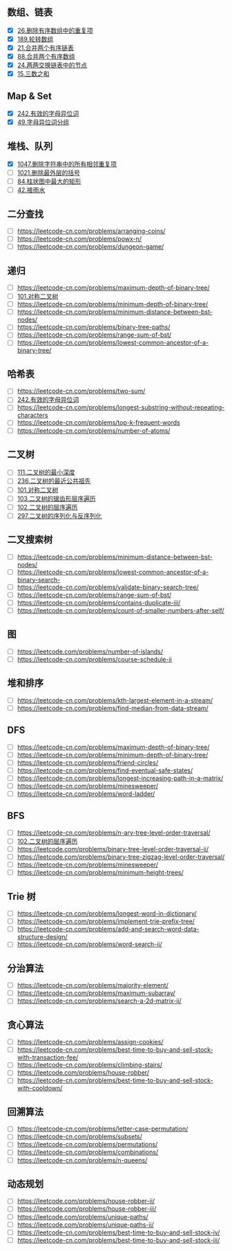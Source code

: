 ## 数组、链表

- [x] [26.删除有序数组中的重复项](https://leetcode-cn.com/problems/remove-duplicates-from-sorted-array/)
- [x] [189.轮转数组](https://leetcode-cn.com/problems/rotate-array/)
- [x] [21.合并两个有序链表](https://leetcode-cn.com/problems/merge-two-sorted-lists/)
- [x] [88.合并两个有序数组](https://leetcode-cn.com/problems/merge-sorted-array/)
- [x] [24.两两交换链表中的节点](https://leetcode-cn.com/problems/swap-nodes-in-pairs/)
- [x] [15.三数之和](https://leetcode-cn.com/problems/3sum/)

## Map & Set

- [x] [242.有效的字母异位词](https://leetcode-cn.com/problems/valid-anagram/)
- [x] [49.字母异位词分组](https://leetcode-cn.com/problems/group-anagrams/)

## 堆栈、队列

- [x] [1047.删除字符串中的所有相邻重复项](https://leetcode-cn.com/problems/remove-all-adjacent-duplicates-in-string/)
- [ ] [1021.删除最外层的括号](https://leetcode-cn.com/problems/remove-outermost-parentheses/)
- [ ] [84.柱状图中最大的矩形](https://leetcode-cn.com/problems/largest-rectangle-in-histogram/)
- [ ] [42.接雨水](https://leetcode-cn.com/problems/trapping-rain-water/)

## 二分查找

- [ ] https://leetcode-cn.com/problems/arranging-coins/
- [ ] https://leetcode-cn.com/problems/powx-n/
- [ ] https://leetcode-cn.com/problems/dungeon-game/

## 递归

- [ ] https://leetcode-cn.com/problems/maximum-depth-of-binary-tree/
- [ ] [101.对称二叉树](https://leetcode-cn.com/problems/symmetric-tree/)
- [ ] https://leetcode-cn.com/problems/minimum-depth-of-binary-tree/
- [ ] https://leetcode-cn.com/problems/minimum-distance-between-bst-nodes/
- [ ] https://leetcode-cn.com/problems/binary-tree-paths/
- [ ] https://leetcode-cn.com/problems/range-sum-of-bst/
- [ ] https://leetcode-cn.com/problems/lowest-common-ancestor-of-a-binary-tree/

## 哈希表

- [ ] https://leetcode-cn.com/problems/two-sum/
- [ ] [242.有效的字母异位词](https://leetcode-cn.com/problems/valid-anagram/)
- [ ] https://leetcode-cn.com/problems/longest-substring-without-repeating-characters
- [ ] https://leetcode-cn.com/problems/top-k-frequent-words
- [ ] https://leetcode-cn.com/problems/number-of-atoms/

## 二叉树

- [ ] [111.二叉树的最小深度](https://leetcode-cn.com/problems/minimum-depth-of-binary-tree/)
- [ ] [236.二叉树的最近公共祖先](https://leetcode-cn.com/problems/lowest-common-ancestor-of-a-binary-tree/)
- [ ] [101.对称二叉树](https://leetcode-cn.com/problems/symmetric-tree/)
- [ ] [103.二叉树的锯齿形层序遍历](https://leetcode-cn.com/problems/binary-tree-zigzag-level-order-traversal/)
- [ ] [102.二叉树的层序遍历](https://leetcode-cn.com/problems/binary-tree-level-order-traversal/)
- [ ] [297.二叉树的序列化与反序列化](https://leetcode-cn.com/problems/serialize-and-deserialize-binary-tree/)

## 二叉搜索树

- [ ] https://leetcode-cn.com/problems/minimum-distance-between-bst-nodes/
- [ ] https://leetcode-cn.com/problems/lowest-common-ancestor-of-a-binary-search-
- [ ] https://leetcode-cn.com/problems/validate-binary-search-tree/
- [ ] https://leetcode-cn.com/problems/range-sum-of-bst/
- [ ] https://leetcode-cn.com/problems/contains-duplicate-iii/
- [ ] https://leetcode-cn.com/problems/count-of-smaller-numbers-after-self/

## 图

- [ ] https://leetcode.com/problems/number-of-islands/
- [ ] https://leetcode-cn.com/problems/course-schedule-ii

## 堆和排序

- [ ] https://leetcode-cn.com/problems/kth-largest-element-in-a-stream/
- [ ] https://leetcode-cn.com/problems/find-median-from-data-stream/

## DFS

- [ ] https://leetcode-cn.com/problems/maximum-depth-of-binary-tree/
- [ ] https://leetcode-cn.com/problems/minimum-depth-of-binary-tree/
- [ ] https://leetcode-cn.com/problems/friend-circles/
- [ ] https://leetcode-cn.com/problems/find-eventual-safe-states/
- [ ] https://leetcode-cn.com/problems/longest-increasing-path-in-a-matrix/
- [ ] https://leetcode-cn.com/problems/minesweeper/
- [ ] https://leetcode-cn.com/problems/word-ladder/

## BFS

- [ ] https://leetcode-cn.com/problems/n-ary-tree-level-order-traversal/
- [ ] [102.二叉树的层序遍历](https://leetcode-cn.com/problems/binary-tree-level-order-traversal/)
- [ ] https://leetcode.com/problems/binary-tree-level-order-traversal-ii/
- [ ] https://leetcode.com/problems/binary-tree-zigzag-level-order-traversal/
- [ ] https://leetcode-cn.com/problems/minesweeper/
- [ ] https://leetcode-cn.com/problems/minimum-height-trees/

## Trie 树

- [ ] https://leetcode-cn.com/problems/longest-word-in-dictionary/
- [ ] https://leetcode-cn.com/problems/implement-trie-prefix-tree/
- [ ] https://leetcode-cn.com/problems/add-and-search-word-data-structure-design/
- [ ] https://leetcode-cn.com/problems/word-search-ii/

## 分治算法

- [ ] https://leetcode-cn.com/problems/majority-element/
- [ ] https://leetcode-cn.com/problems/maximum-subarray/
- [ ] https://leetcode-cn.com/problems/search-a-2d-matrix-ii/

## 贪心算法

- [ ] https://leetcode-cn.com/problems/assign-cookies/
- [ ] https://leetcode-cn.com/problems/best-time-to-buy-and-sell-stock-with-transaction-fee/
- [ ] https://leetcode-cn.com/problems/climbing-stairs/
- [ ] https://leetcode.com/problems/house-robber/
- [ ] https://leetcode-cn.com/problems/best-time-to-buy-and-sell-stock-with-cooldown/

## 回溯算法

- [ ] https://leetcode-cn.com/problems/letter-case-permutation/
- [ ] https://leetcode-cn.com/problems/subsets/
- [ ] https://leetcode-cn.com/problems/permutations/
- [ ] https://leetcode-cn.com/problems/combinations/
- [ ] https://leetcode-cn.com/problems/n-queens/

## 动态规划

- [ ] https://leetcode.com/problems/house-robber-ii/
- [ ] https://leetcode.com/problems/house-robber-iii/
- [ ] https://leetcode.com/problems/unique-paths/
- [ ] https://leetcode.com/problems/unique-paths-ii/
- [ ] https://leetcode-cn.com/problems/best-time-to-buy-and-sell-stock-iv/
- [ ] https://leetcode-cn.com/problems/best-time-to-buy-and-sell-stock-iii/
